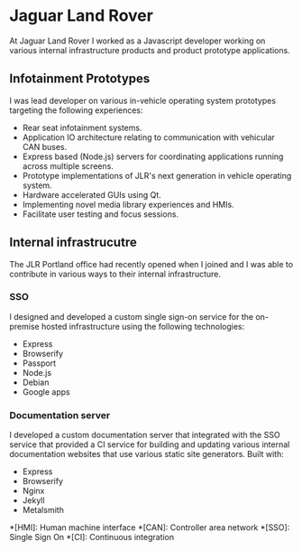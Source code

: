 # Jaguar Land Rover

At Jaguar Land Rover I worked as a Javascript developer working on various internal infrastructure products and product prototype applications.

## Infotainment Prototypes

I was lead developer on various in-vehicle operating system prototypes targeting the following experiences:

- Rear seat infotainment systems.
- Application IO architecture relating to communication with vehicular CAN buses. 
- Express based (Node.js) servers for coordinating applications running across multiple screens.
- Prototype implementations of JLR's next generation in vehicle operating system.
- Hardware accelerated GUIs using Qt.
- Implementing novel media library experiences and HMIs.
- Facilitate user testing and focus sessions.

## Internal infrastrucutre

The JLR Portland office had recently opened when I joined and I was able to contribute in various ways to their internal infrastructure. 

### SSO

I designed and developed a custom single sign-on service for the on-premise hosted infrastructure using the following technologies:

- Express
- Browserify
- Passport
- Node.js
- Debian
- Google apps

### Documentation server

I developed a custom documentation server that integrated with the SSO service that provided a CI service for building and updating various internal documentation websites that use various static site generators.  Built with: 

- Express
- Browserify
- Nginx
- Jekyll
- Metalsmith
  
*[HMI]: Human machine interface
*[CAN]: Controller area network
*[SSO]: Single Sign On
*[CI]: Continuous integration
